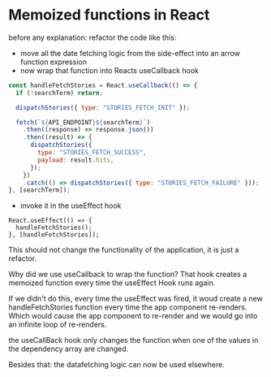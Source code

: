 # Memoized functions in React

before any explanation: refactor the code like this:

- move all the date fetching logic from the side-effect into an arrow function expression
- now wrap that function into Reacts useCallback hook

```jsx
const handleFetchStories = React.useCallback(() => {
  if (!searchTerm) return;

  dispatchStories({ type: "STORIES_FETCH_INIT" });

  fetch(`${API_ENDPOINT}${searchTerm}`)
    .then((response) => response.json())
    .then((result) => {
      dispatchStories({
        type: "STORIES_FETCH_SUCCESS",
        payload: result.hits,
      });
    })
    .catch(() => dispatchStories({ type: "STORIES_FETCH_FAILURE" }));
}, [searchTerm]);
```

- invoke it in the useEffect hook

```tsx
React.useEffect(() => {
  handleFetchStories();
}, [handleFetchStories]);
```

This should not change the functionality of the application, it is just a refactor.

Why did we use useCallback to wrap the function? That hook creates a memoized function every time the useEffect Hook runs again.

If we didn't do this, every time the useEffect was fired, it woud create a new handleFetchStories function every time the app component re-renders. Which would cause the app component to re-render and we would go into an infinite loop of re-renders.

the useCallBack hook only changes the function when one of the values in the dependency array are changed.

Besides that: the datafetching logic can now be used elsewhere.
